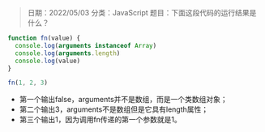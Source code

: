 > 日期：2022/05/03
分类：JavaScript
题目：下面这段代码的运行结果是什么？

```JavaScript
function fn(value) {
  console.log(arguments instanceof Array)
  console.log(arguments.length)
  console.log(value)
}

fn(1, 2, 3)

```

- 第一个输出false，arguments并不是数组，而是一个类数组对象；
- 第二个输出3，arguments不是数组但是它具有length属性；
- 第三个输出1，因为调用fn传递的第一个参数就是1。

